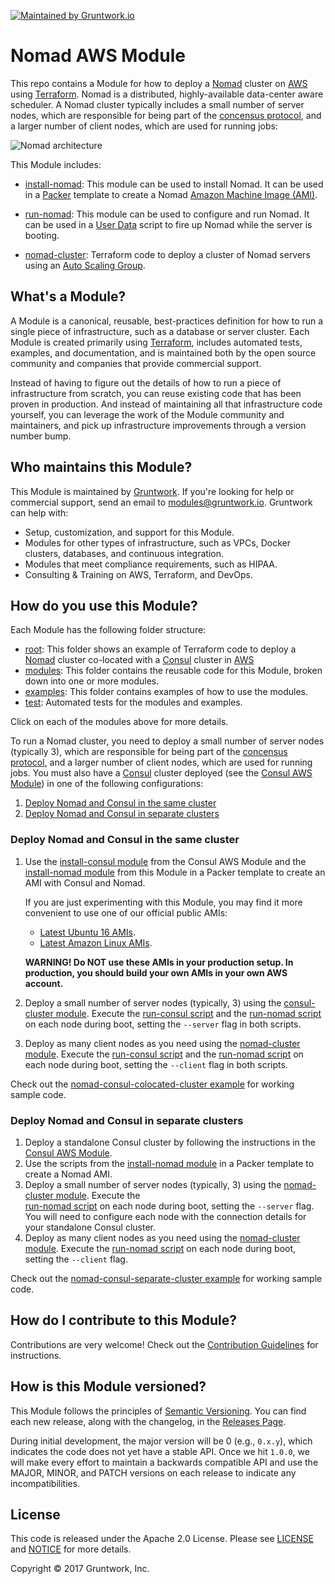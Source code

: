 [![Maintained by Gruntwork.io](https://img.shields.io/badge/maintained%20by-gruntwork.io-%235849a6.svg)](https://gruntwork.io)
# Nomad AWS Module

This repo contains a Module for how to deploy a [Nomad](https://www.nomadproject.io/) cluster on 
[AWS](https://aws.amazon.com/) using [Terraform](https://www.terraform.io/). Nomad is a distributed, highly-available 
data-center aware scheduler. A Nomad cluster typically includes a small number of server nodes, which are responsible 
for being part of the [concensus protocol](https://www.nomadproject.io/docs/internals/consensus.html), and a larger 
number of client nodes, which are used for running jobs:

![Nomad architecture](https://raw.githubusercontent.com/hashicorp/terraform-aws-nomad/master/_docs/architecture.png)

This Module includes:

* [install-nomad](https://github.com/hashicorp/terraform-aws-nomad/tree/master/modules/install-nomad): This module can be used to install Nomad. It can be used in a 
  [Packer](https://www.packer.io/) template to create a Nomad 
  [Amazon Machine Image (AMI)](http://docs.aws.amazon.com/AWSEC2/latest/UserGuide/AMIs.html).

* [run-nomad](https://github.com/hashicorp/terraform-aws-nomad/tree/master/modules/run-nomad): This module can be used to configure and run Nomad. It can be used in a 
  [User Data](http://docs.aws.amazon.com/AWSEC2/latest/UserGuide/user-data.html#user-data-shell-scripts) 
  script to fire up Nomad while the server is booting.

* [nomad-cluster](https://github.com/hashicorp/terraform-aws-nomad/tree/master/modules/nomad-cluster): Terraform code to deploy a cluster of Nomad servers using an [Auto Scaling 
  Group](https://aws.amazon.com/autoscaling/).
    
  



## What's a Module?

A Module is a canonical, reusable, best-practices definition for how to run a single piece of infrastructure, such 
as a database or server cluster. Each Module is created primarily using [Terraform](https://www.terraform.io/), 
includes automated tests, examples, and documentation, and is maintained both by the open source community and 
companies that provide commercial support. 

Instead of having to figure out the details of how to run a piece of infrastructure from scratch, you can reuse 
existing code that has been proven in production. And instead of maintaining all that infrastructure code yourself, 
you can leverage the work of the Module community and maintainers, and pick up infrastructure improvements through
a version number bump.
 
 
 
## Who maintains this Module?

This Module is maintained by [Gruntwork](http://www.gruntwork.io/). If you're looking for help or commercial 
support, send an email to [modules@gruntwork.io](mailto:modules@gruntwork.io?Subject=Nomad%20Module). 
Gruntwork can help with:

* Setup, customization, and support for this Module.
* Modules for other types of infrastructure, such as VPCs, Docker clusters, databases, and continuous integration.
* Modules that meet compliance requirements, such as HIPAA.
* Consulting & Training on AWS, Terraform, and DevOps.



## How do you use this Module?

Each Module has the following folder structure:

* [root](https://github.com/hashicorp/terraform-aws-nomad/tree/master): This folder shows an example of Terraform code to deploy a [Nomad](https://www.nomadproject.io/) cluster co-located 
            with a [Consul](https://www.consul.io/) cluster in [AWS](https://aws.amazon.com/)
* [modules](https://github.com/hashicorp/terraform-aws-nomad/tree/master/modules): This folder contains the reusable code for this Module, broken down into one or more modules.
* [examples](https://github.com/hashicorp/terraform-aws-nomad/tree/master/examples): This folder contains examples of how to use the modules.
* [test](https://github.com/hashicorp/terraform-aws-nomad/tree/master/test): Automated tests for the modules and examples.

Click on each of the modules above for more details.

<!-- TODO: update the consul-aws-module URL to the final URL -->

To run a Nomad cluster, you need to deploy a small number of server nodes (typically 3), which are responsible 
for being part of the [concensus protocol](https://www.nomadproject.io/docs/internals/consensus.html), and a larger 
number of client nodes, which are used for running jobs. You must also have a [Consul](https://www.consul.io/) cluster 
deployed (see the [Consul AWS Module](https://github.com/hashicorp/terraform-aws-consul)) in one of the following 
configurations:

1. [Deploy Nomad and Consul in the same cluster](#deploy-nomad-and-consul-in-the-same-cluster)
1. [Deploy Nomad and Consul in separate clusters](#deploy-nomad-and-consul-in-separate-clusters)


### Deploy Nomad and Consul in the same cluster

1. Use the [install-consul 
   module](https://github.com/hashicorp/terraform-aws-consul/tree/master/modules/install-consul) from the Consul AWS
   Module and the [install-nomad module](https://github.com/hashicorp/terraform-aws-nomad/tree/master/modules/install-nomad) from this Module in a Packer template to create 
   an AMI with Consul and Nomad. 
   
   If you are just experimenting with this Module, you may find it more convenient to use one of our official public AMIs:
   - [Latest Ubuntu 16 AMIs](https://github.com/hashicorp/terraform-aws-nomad/tree/master/_docs/ubuntu16-ami-list.md).
   - [Latest Amazon Linux AMIs](https://github.com/hashicorp/terraform-aws-nomad/tree/master/_docs/amazon-linux-ami-list.md).
   
   **WARNING! Do NOT use these AMIs in your production setup. In production, you should build your own AMIs in your own 
   AWS account.**
   
1. Deploy a small number of server nodes (typically, 3) using the [consul-cluster 
   module](https://github.com/hashicorp/terraform-aws-consul/tree/master/modules/consul-cluster). Execute the 
   [run-consul script](https://github.com/hashicorp/terraform-aws-consul/tree/master/modules/run-consul) and the
   [run-nomad script](https://github.com/hashicorp/terraform-aws-nomad/tree/master/modules/run-nomad) on each node during boot, setting the `--server` flag in both 
   scripts.
1. Deploy as many client nodes as you need using the [nomad-cluster module](https://github.com/hashicorp/terraform-aws-nomad/tree/master/modules/nomad-cluster). Execute the 
   [run-consul script](https://github.com/hashicorp/terraform-aws-consul/tree/master/modules/run-consul) and the
   [run-nomad script](https://github.com/hashicorp/terraform-aws-nomad/tree/master/modules/run-nomad) on each node during boot, setting the `--client` flag in both 
   scripts.

Check out the [nomad-consul-colocated-cluster example](https://github.com/hashicorp/terraform-aws-nomad/tree/master/MAIN.md) for working
sample code.


### Deploy Nomad and Consul in separate clusters

1. Deploy a standalone Consul cluster by following the instructions in the [Consul AWS 
   Module](https://github.com/hashicorp/terraform-aws-consul).
1. Use the scripts from the [install-nomad module](https://github.com/hashicorp/terraform-aws-nomad/tree/master/modules/install-nomad) in a Packer template to create a Nomad AMI.
1. Deploy a small number of server nodes (typically, 3) using the [nomad-cluster module](https://github.com/hashicorp/terraform-aws-nomad/tree/master/modules/nomad). Execute the    
   [run-nomad script](https://github.com/hashicorp/terraform-aws-nomad/tree/master/modules/run-nomad) on each node during boot, setting the `--server` flag. You will 
   need to configure each node with the connection details for your standalone Consul cluster.   
1. Deploy as many client nodes as you need using the [nomad-cluster module](https://github.com/hashicorp/terraform-aws-nomad/tree/master/modules/nomad). Execute the 
   [run-nomad script](https://github.com/hashicorp/terraform-aws-nomad/tree/master/modules/run-nomad) on each node during boot, setting the `--client` flag.

Check out the [nomad-consul-separate-cluster example](https://github.com/hashicorp/terraform-aws-nomad/tree/master/examples/nomad-consul-separate-cluster) for working
sample code.

 



## How do I contribute to this Module?

Contributions are very welcome! Check out the [Contribution Guidelines](https://github.com/hashicorp/terraform-aws-nomad/tree/master/CONTRIBUTING.md) for instructions.



## How is this Module versioned?

This Module follows the principles of [Semantic Versioning](http://semver.org/). You can find each new release, 
along with the changelog, in the [Releases Page](../../releases). 

During initial development, the major version will be 0 (e.g., `0.x.y`), which indicates the code does not yet have a 
stable API. Once we hit `1.0.0`, we will make every effort to maintain a backwards compatible API and use the MAJOR, 
MINOR, and PATCH versions on each release to indicate any incompatibilities. 



## License

This code is released under the Apache 2.0 License. Please see [LICENSE](https://github.com/hashicorp/terraform-aws-nomad/tree/master/LICENSE) and [NOTICE](https://github.com/hashicorp/terraform-aws-nomad/tree/master/NOTICE) for more details.

Copyright &copy; 2017 Gruntwork, Inc.
